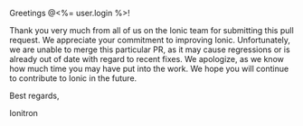 Greetings @<%= user.login %>!

Thank you very much from all of us on the Ionic team for submitting this pull request. We appreciate your commitment to improving Ionic. Unfortunately, we are unable to merge this particular PR, as it may cause regressions or is already out of date with regard to recent fixes. We apologize, as we know how much time you may have put into the work. We hope you will continue to contribute to Ionic in the future.

Best regards,

Ionitron
